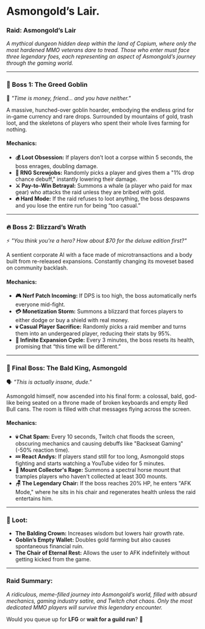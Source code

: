 # Asmongold’s Lair.

### **Raid: Asmongold’s Lair**  
_A mythical dungeon hidden deep within the land of Copium, where only the most hardened MMO veterans dare to tread. Those who enter must face three legendary foes, each representing an aspect of Asmongold’s journey through the gaming world._

---

### **🛑 Boss 1: The Greed Goblin**  
🗿 *"Time is money, friend... and you have neither."*  

A massive, hunched-over goblin hoarder, embodying the endless grind for in-game currency and rare drops. Surrounded by mountains of gold, trash loot, and the skeletons of players who spent their whole lives farming for nothing.

#### **Mechanics:**
- **💰 Loot Obsession:** If players don’t loot a corpse within 5 seconds, the boss enrages, doubling damage.  
- **🎲 RNG Screwjobs:** Randomly picks a player and gives them a "1% drop chance debuff," instantly lowering their damage.  
- **⚔️ Pay-to-Win Betrayal:** Summons a whale (a player who paid for max gear) who attacks the raid unless they are bribed with gold.  
- **🔥 Hard Mode:** If the raid refuses to loot anything, the boss despawns and you lose the entire run for being “too casual.”  

---

### **🔥 Boss 2: Blizzard’s Wrath**  
⚡ *"You think you're a hero? How about $70 for the deluxe edition first?"*  

A sentient corporate AI with a face made of microtransactions and a body built from re-released expansions. Constantly changing its moveset based on community backlash.

#### **Mechanics:**
- **🎮 Nerf Patch Incoming:** If DPS is too high, the boss automatically nerfs everyone mid-fight.  
- **💳 Monetization Storm:** Summons a blizzard that forces players to either dodge or buy a shield with real money.  
- **💀 Casual Player Sacrifice:** Randomly picks a raid member and turns them into an undergeared player, reducing their stats by 95%.  
- **🔄 Infinite Expansion Cycle:** Every 3 minutes, the boss resets its health, promising that “this time will be different.”  

---

### **👑 Final Boss: The Bald King, Asmongold**  
🗣️ *"This is actually insane, dude."*  

Asmongold himself, now ascended into his final form: a colossal, bald, god-like being seated on a throne made of broken keyboards and empty Red Bull cans. The room is filled with chat messages flying across the screen.

#### **Mechanics:**
- **💀 Chat Spam:** Every 10 seconds, Twitch chat floods the screen, obscuring mechanics and causing debuffs like "Backseat Gaming" (-50% reaction time).  
- **💤 React Andys:** If players stand still for too long, Asmongold stops fighting and starts watching a YouTube video for 5 minutes.  
- **👀 Mount Collector's Rage:** Summons a spectral horse mount that tramples players who haven't collected at least 300 mounts.  
- **🪑 The Legendary Chair:** If the boss reaches 20% HP, he enters "AFK Mode," where he sits in his chair and regenerates health unless the raid entertains him.  

---

### **🎁 Loot:**
- **The Balding Crown:** Increases wisdom but lowers hair growth rate.  
- **Goblin’s Empty Wallet:** Doubles gold farming but also causes spontaneous financial ruin.  
- **The Chair of Eternal Rest:** Allows the user to AFK indefinitely without getting kicked from the game.  

---

### **Raid Summary:**
_A ridiculous, meme-filled journey into Asmongold’s world, filled with absurd mechanics, gaming industry satire, and Twitch chat chaos. Only the most dedicated MMO players will survive this legendary encounter._  

Would you queue up for **LFG** or **wait for a guild run**? 🤣
